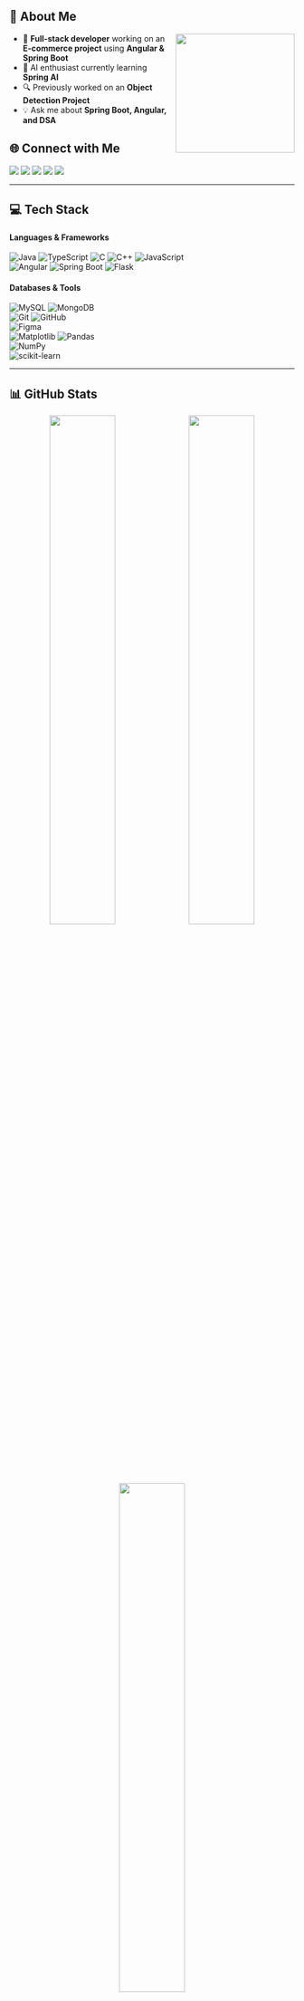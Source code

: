 ## 🚀 About Me
<p align="left">
  <img src="https://media.giphy.com/media/qgQUggAC3Pfv687qPC/giphy.gif" width="210" align="right"/>
</p>

- 🚀 **Full-stack developer** working on an **E-commerce project** using **Angular & Spring Boot**  
- 🧠 AI enthusiast currently learning **Spring AI**  
- 🔍 Previously worked on an **Object Detection Project**  
- 💡 Ask me about **Spring Boot, Angular, and DSA**  


## **🌐 Connect with Me**
<p align="left">
<a href="https://linkedin.com/in/gaurav-patil-2724a8264"><img src="https://img.shields.io/badge/LinkedIn-%230077B5.svg?style=for-the-badge&logo=linkedin&logoColor=white"></a>
<a href="https://x.com/Gaurav72256287"><img src="https://img.shields.io/badge/X-black.svg?style=for-the-badge&logo=X&logoColor=white"></a>
<a href="https://leetcode.com/u/Gaurav38739/"><img src="https://img.shields.io/badge/LeetCode-FFA116.svg?style=for-the-badge&logo=leetcode&logoColor=white"></a>
<a href="https://www.naukri.com/code360/profile/gattonline"><img src="https://img.shields.io/badge/Coding%20Ninjas-%23F06400.svg?style=for-the-badge&logo=codewars&logoColor=white"></a>
<a href="https://codeforces.com/profile/gatt11atCF"><img src="https://img.shields.io/badge/Codeforces-%232F74C0.svg?style=for-the-badge&logo=codesandbox&logoColor=white"></a>
</p>

---

## **💻 Tech Stack**
#### **Languages & Frameworks**
![Java](https://img.shields.io/badge/Java-%23ED8B00.svg?style=for-the-badge&logo=openjdk&logoColor=white) 
![TypeScript](https://img.shields.io/badge/typescript-%23007ACC.svg?style=for-the-badge&logo=typescript&logoColor=white) 
![C](https://img.shields.io/badge/c-%2300599C.svg?style=for-the-badge&logo=c&logoColor=white) 
![C++](https://img.shields.io/badge/c++-%2300599C.svg?style=for-the-badge&logo=c%2B%2B&logoColor=white) 
![JavaScript](https://img.shields.io/badge/javascript-%23323330.svg?style=for-the-badge&logo=javascript&logoColor=%23F7DF1E)  
![Angular](https://img.shields.io/badge/angular-%23DD0031.svg?style=for-the-badge&logo=angular&logoColor=white) 
![Spring Boot](https://img.shields.io/badge/spring-%236DB33F.svg?style=for-the-badge&logo=spring&logoColor=white) 
![Flask](https://img.shields.io/badge/flask-%23000.svg?style=for-the-badge&logo=flask&logoColor=white)  

#### **Databases & Tools**
![MySQL](https://img.shields.io/badge/mysql-4479A1.svg?style=for-the-badge&logo=mysql&logoColor=white) 
![MongoDB](https://img.shields.io/badge/MongoDB-%234ea94b.svg?style=for-the-badge&logo=mongodb&logoColor=white)  
![Git](https://img.shields.io/badge/git-%23F05033.svg?style=for-the-badge&logo=git&logoColor=white) 
![GitHub](https://img.shields.io/badge/github-%23121011.svg?style=for-the-badge&logo=github&logoColor=white)  
![Figma](https://img.shields.io/badge/figma-%23F24E1E.svg?style=for-the-badge&logo=figma&logoColor=white)  
![Matplotlib](https://img.shields.io/badge/Matplotlib-%23ffffff.svg?style=for-the-badge&logo=Matplotlib&logoColor=black) 
![Pandas](https://img.shields.io/badge/pandas-%23150458.svg?style=for-the-badge&logo=pandas&logoColor=white)  
![NumPy](https://img.shields.io/badge/numpy-%23013243.svg?style=for-the-badge&logo=numpy&logoColor=white)  
![scikit-learn](https://img.shields.io/badge/scikit--learn-%23F7931E.svg?style=for-the-badge&logo=scikit-learn&logoColor=white)  

---

## **📊 GitHub Stats**
<p align="center">
<img src="https://github-readme-stats.vercel.app/api?username=Gatt101&theme=shadow_blue&hide_border=false&include_all_commits=false&count_private=false" width="48%">  
<img src="https://github-readme-streak-stats.herokuapp.com/?user=Gatt101&theme=shadow_blue&hide_border=false" width="48%">
</p>

<p align="center">
<img src="https://github-readme-stats.vercel.app/api/top-langs/?username=Gatt101&theme=shadow_blue&hide_border=false&include_all_commits=false&count_private=false&layout=compact" width="48%">
</p>

---

### **🏆 GitHub Achievements**
<p align="center">
<img src="https://github-profile-trophy.vercel.app/?username=Gatt101&theme=radical&margin-w=15&margin-h=15">
</p>

---

### **🔥 Fun Fact**
> “Coding is like humor. If you have to explain it, it’s bad.” 😆

---

### **🔢 Profile Visits**
<p align="center">
  <img src="https://visitcount.itsvg.in/api?id=gatt101&icon=0&color=0">
</p>

---

This version makes your **GitHub profile stand out** with better **visual hierarchy, spacing, and colors**. 🚀🔥 Let me know if you want to tweak anything further! 😃
